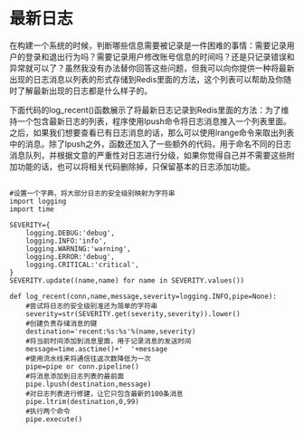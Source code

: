 # 最新日志

在构建一个系统的时候，判断哪些信息需要被记录是一件困难的事情：需要记录用户的登录和退出行为吗？需要记录用户修改账号信息的时间吗？还是只记录错误和异常就可以了？虽然我没有办法替你回答这些问题，但我可以向你提供一种将最新出现的日志消息以列表的形式存储到Redis里面的方法，这个列表可以帮助及你随时了解最新出现的日志都是什么样子的。

下面代码的log\_recent\(\)函数展示了将最新日志记录到Redis里面的方法：为了维持一个包含最新日志的列表，程序使用lpush命令将日志消息推入一个列表里面。之后，如果我们想要查看已有日志消息的话，那么可以使用lrange命令来取出列表中的消息。除了lpush之外，函数还加入了一些额外的代码，用于命名不同的日志消息队列，并根据文意的严重性对日志进行分级，如果你觉得自己并不需要这些附加功能的话，也可以将相关代码删除掉，只保留基本的日志添加功能。

```

#设置一个字典，将大部分日志的安全级别映射为字符串
import logging
import time

SEVERITY={
    logging.DEBUG:'debug',
    logging.INFO:'info',
    logging.WARNING:'warning',
    logging.ERROR:'debug',
    logging.CRITICAL:'critical',
}
SEVERITY.update((name,name) for name in SEVERITY.values())

def log_recent(conn,name,message,severity=logging.INFO,pipe=None):
    #尝试将日志的安全级别准还为简单的字符串
    severity=str(SEVERITY.get(severity,severity)).lower()
    #创建负责存储消息的键
    destination='recent:%s:%s'%(name,severity)
    #将当前时间添加到消息里面，用于记录消息的发送时间
    message=time.asctime()+'  '+message
    #使用流水线来将通信往返次数降低为一次
    pipe=pipe or conn.pipeline()
    #将消息添加到日志列表的最前面
    pipe.lpush(destination,message)
    #对日志列表进行修建，让它只包含最新的100条消息
    pipe.ltrim(destination,0,99)
    #执行两个命令
    pipe.execute()
```



